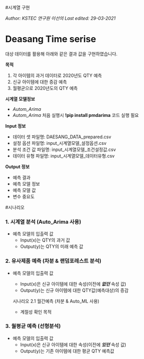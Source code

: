 #시계열 구현

*Author: KSTEC 연구원 이선의 
Last edited: 29-03-2021*

# Deasang Time serise 

대상 데이터를 활용해 아래와 같은 결과 값을 구현하였습니다.


**목적**
1. 각 아이템의 과거 데이터로 2020년도 QTY 예측
2. 신규 아이템에 대한 증감 예측
3. 월평균으로 2020년도의 QTY 예측

**시계열 모델정보**
- _Autom_Arima_
- _Autom_Arima_ 처음 실행시   **!pip install pmdarima** 코드 실행 필요

**Input 정보**
- 데이터 셋 파일명: DAESANG_DATA_prepared.csv
- 설정 옵션 파일명: input_시계열모델_설정옵션.csv
- 분석 조건 값 파일명: input_시계열모델_조건설정값.csv
- 데이터 유형 파일명: input_시계열모델_데이터유형.csv

**Output 정보**
- 예측 결과
- 예측 모델 정보
- 예측 모델 값
- 변수 중요도

#시나리오

### 1. 시계열 분석 (Auto_Arima 사용)
- 예측 모델의 입출력 값
  - Input(x)는 QTY의 과거 값
  - Output(y)는 QTY의 미래 예측 값 


### 2. 유사제품 예측 (차분 & 랜덤포레스트 분석)
- 예측 모델의 입출력 값
  - Input(x)은 신규 아이템에 대한 속성(이전에 **_없던_** 속성 값)
  - Output(y)는 신규 아이템에 대한 QTY값(예측대상)의 증감
  
  시나리오 2.1 월간예측 (차분 & Auto_ML 사용)
   - 계절성 확인 목적
 
### 3. 월평균 예측 (선형분석)
- 예측 모델의 입출력 값
  - Input(x)은 신규 아이템에 대한 속성(이전에 **_있던_** 속성 값)
  - Output(y)는 기존 아이템에 대한 평균 QTY 예측값 

